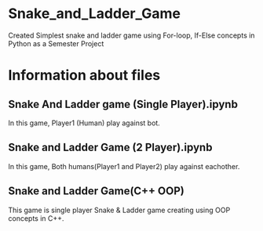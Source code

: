 # Snake_and_Ladder_Game
Created Simplest snake and ladder game using For-loop, If-Else concepts in Python as a Semester Project
# Information about files
## Snake And Ladder game (Single Player).ipynb
In this game, Player1 (Human) play against bot.
## Snake and Ladder Game (2 Player).ipynb
In this game, Both humans(Player1 and Player2) play against eachother.
## Snake and Ladder Game(C++ OOP)
This game is single player Snake & Ladder game creating using OOP concepts in C++.
